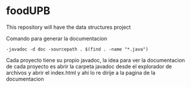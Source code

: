 # foodUPB
This repository will have the data structures project

Comando para generar la documentacion

    -javadoc -d doc -sourcepath . $(find . -name "*.java")

Cada proyecto tiene su propio javadoc, la idea para ver la documentacion
de cada proyecto es abrir la carpeta javadoc desde el explorador de archivos
y abrir el index.html y ahi lo re dirije a la pagina de la documentacion
